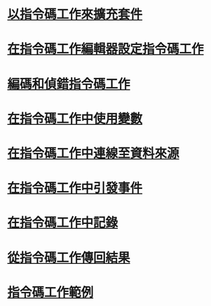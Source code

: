 # [以指令碼工作來擴充套件](extending-the-package-with-the-script-task.md)
# [在指令碼工作編輯器設定指令碼工作](configuring-the-script-task-in-the-script-task-editor.md)
# [編碼和偵錯指令碼工作](coding-and-debugging-the-script-task.md)
# [在指令碼工作中使用變數](using-variables-in-the-script-task.md)
# [在指令碼工作中連線至資料來源](connecting-to-data-sources-in-the-script-task.md)
# [在指令碼工作中引發事件](raising-events-in-the-script-task.md)
# [在指令碼工作中記錄](logging-in-the-script-task.md)
# [從指令碼工作傳回結果](returning-results-from-the-script-task.md)

# [指令碼工作範例](../../extending-packages-scripting-task-examples/script-task-examples.md)
